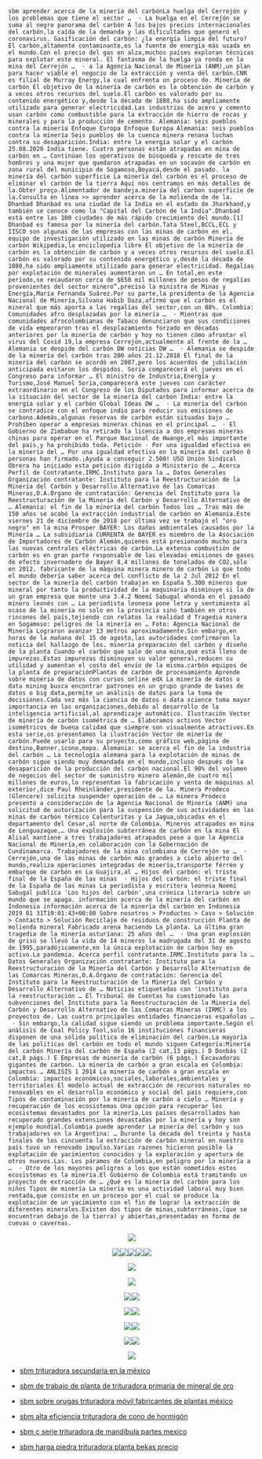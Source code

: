 
```
sbm aprender acerca de la minería del carbónLa huelga del Cerrejón y los problemas que tiene el sector …  · La huelga en el Cerrejón se suma al negro panorama del carbón A los bajos precios internacionales del carbón,la caída de la demanda y las dificultades que generó el coronavirus. Gasificación del carbón: ¿la energía limpia del futuro? El carbón,altamente contaminante,es la fuente de energía más usada en el mundo.Con el precio del gas en alza,muchos países exploran técnicas para explotar este mineral. El fantasma de la huelga ya ronda en la mina del Cerrejón …  · a la Agencia Nacional de Minería (ANM),un plan para hacer viable el negocio de la extracción y venta del carbón.CNR es filial de Murray Energy,la cual enfrenta un proceso de. Minería de carbón El objetivo de la minería de carbón es la obtención de carbón y a veces otros recursos del suelo.El carbón es valorado por su contenido energético y,desde la década de 1880,ha sido ampliamente utilizado para generar electricidad.Las industrias de acero y cemento usan carbón como combustible para la extracción de hierro de rocas y minerales y para la producción de cemento. Alemania: seis pueblos contra la minería Enfoque Europa Enfoque Europa Alemania: seis pueblos contra la minería Seis pueblos de la cuenca minera renana luchan contra su desaparición.India: entre la energía solar y el carbón 25.08.2020 India tiene. Cuatro personas están atrapadas en mina de carbón en … Continúan los operativos de búsqueda y rescate de tres hombres y una mujer que quedaron atrapadas en un socavón de carbón en zona rural del municipio de Sogamoso,Boyacá,desde el pasado. la minería del carbón superficie La minería del carbón es el proceso de eliminar el carbón de la tierra Aquí nos centramos en más detalles de la.Obter preço.Alimentador de bandeja.mineria del carbon superficie de la.Consulta en línea >> aprender acerca de la molienda de de la. Dhanbad Dhanbad es una ciudad de la India en el estado de Jharkhand,y también se conoce como la "Capital del Carbón de la India".Dhanbad está entre las 100 ciudades de más rápido crecimiento del mundo.[1] Dhanbad es famosa por la minería del carbón.Tata Steel,BCCL,ECL y IISCO son algunas de las empresas con las minas de carbón en el. equipo de investigación utilizado en las minas de carbón Minería de carbón Wikipedia,la enciclopedia libre El objetivo de la minería de carbón es la obtención de carbón y a veces otros recursos del suelo.El carbón es valorado por su contenido energético y,desde la década de 1880,ha sido ampliamente utilizado para generar electricidad. Regalías por explotación de minerales aumentaron un … En total,en este periodo,se recaudaron cerca de $650 mil millones de pesos de regalías provenientes del sector minero”,precisó la ministra de Minas y Energía,María Fernanda Suárez.Por su parte,la presidenta de la Agencia Nacional de Minería,Silvana Habib Daza,afirmó que el carbón es el mineral que más aporta a las regalías del sector,con un 88%. Colombia: Comunidades afro desplazadas por la minería …  · Mientras que comunidades afrocolombianas de Tabaco denunciaron que sus condiciones de vida empeoraron tras el desplazamiento forzado en décadas anteriores por la minería de carbón y hoy no tienen cómo afrontar el virus del Covid 19,la empresa Cerrejón,actualmente al frente de la … Alemania se despide del carbón DW noticias DW …  · Alemania se despide de la minería del carbón tras 200 años 21.12.2018 El final de la minería del carbón se acordó en 2007,pero los acuerdos de jubilación anticipada evitaron los despidos. Soria comparecerá el jueves en el Congreso para informar … El ministro de Industria,Energía y Turismo,José Manuel Soria,comparecerá este jueves con carácter extraordinario en el Congreso de los Diputados para informar acerca de la situación del sector de la minería del carbón India: entre la energía solar y el carbón Global Ideas DW …  · La minería del carbón se contradice con el enfoque indio para reducir sus emisiones de carbono.Además,algunas reservas de carbón están situadas bajo … Prohíben operar a empresas mineras chinas en el principal …  · El Gobierno de Zimbabue ha retirado la licencia a dos empresas mineras chinas para operar en el Parque Nacional de Hwange,el más importante del país,y ha prohibido toda. Petición · Por una igualdad efectiva en la minería del … Por una igualdad efectiva en la minería del carbón 0 personas han firmado.¡Ayuda a conseguir 2.500! USO Unión Sindical Obrera ha iniciado esta petición dirigida a Ministerio de … Acerca Perfil de Contratante.IRMC.Instituto para la … Datos Generales Organización contratante: Instituto para la Reestructuración de la Minería del Carbón y Desarrollo Alternativo de las Comarcas Mineras,O.A.Órgano de contratación: Gerencia del Instituto para la Reestructuración de la Minería del Carbón y Desarrollo Alternativo de … Alemania: el fin de la minería del carbón Todos los … Tras más de 150 años se acabó la extracción industrial de carbón en Alemania.Este viernes 21 de diciembre de 2018 por última vez se trabajó el "oro negro" en la mina Prosper BAYER: Los daños ambientales causados por la Minería … La subsidiaria CURRENTA de BAYER es miembro de la Asociación de Importadores de Carbón Alemán,quienes está presionando mucho para las nuevas centrales eléctricas de carbón.La extensa combustión de carbón es en gran parte responsable de las elevadas emisiones de gases de efecto invernadero de Bayer 8,4 millones de toneladas de CO2,sólo en 2012. fabricante de la máquina minera minero de carbón Lo que todo el mundo debería saber acerca del conflicto de la 2 Jul 2012 En el sector de la minería del carbón trabajan en España 5.300 mineros que mineral por tanto la productividad de la maquinaria disminuye si la de un gran empresa que monte una 3.4.2 Noemí Sabugal ahonda en el pasado minero leonés con … La periodista leonesa pone letra y sentimiento al ocaso de la minería no solo en la provincia sino también en otros rincones del país,tejiendo con relatos la realidad d Tragedia minera en Sogamoso: peligros de la minería en … Foto: Agencia Nacional de Minería Lograron avanzar 13 metros aproximadamente.Sin embargo,en horas de la mañana del 15 de agosto,las autoridades confirmaron la noticia del hallazgo de los. minería preparación del carbón y diseño de la planta Cuando el carbón que sale de una mina,que está lleno de impurezas.Estas impurezas disminuyen su valor general,reducen su utilidad y aumentan el costo del envío de la misma.carbón equipos de la planta de preparaciónPlantas de carbón de procesamiento Aprende sobre mineria de datos con cursos online edX La minería de datos o data mining busca encontrar patrones en un grupo grande de bases de datos o big data,permite un análisis de datos para la toma de decisiones.Cada vez más la ciencia de datos o data science toma mayor importancia en las organizaciones,debido al desarrollo de la inteligencia artificial,al aprendizaje automático. Ilustración Vector de minería de carbón isométrica de … Elaboramos activos Vector isométricos de buena calidad que siempre son visualmente atractivos.En esta serie,os presentamos la ilustración Vector de minería de carbón.Puede usarlo para su proyecto,como gráfico web,página de destino,Banner,icono,mapa. Alemania: se acerca el fin de la industria del carbón … La tecnología alemana para la explotación de minas de carbón sigue siendo muy demandada en el mundo,incluso después de la desaparición de la producción del carbón nacional.El 90% del volumen de negocios del sector de suministro minero alemán,de cuatro mil millones de euros,lo representan la fabricación y venta de máquinas al exterior,dice Paul Rheinländer,presidente de la. Minera Prodeco (Glencore) solicita suspender operación de … La minera Prodeco presentó a consideración de la Agencia Nacional de Minería (ANM) una solicitud de autorización para la suspensión de sus actividades en las minas de carbón térmico Calenturitas y La Jagua,ubicadas en el departamento del Cesar,al norte de Colombia. Mineros atrapados en mina de Lenguazaque,… Una explosión subterránea de carbón en la mina El Alisal mantiene a tres trabajadores atrapados pese a que la Agencia Nacional de Minería,en colaboración con la Gobernación de Cundinamarca. Trabajadores de la mina colombiana de Cerrejón se …  · Cerrejón,una de las minas de carbón más grandes a cielo abierto del mundo,realiza operaciones integradas de minería,transporte férreo y embarque de carbón en La Guajira,al … Hijos del carbón: el triste final de la España de las minas  · Hijos del carbón: el triste final de la España de las minas La periodista y escritora leonesa Noemí Sabugal publica 'Los hijos del carbón',una crónica literaria sobre un mundo que se apaga. información acerca de la minería del carbón en Indonesia información acerca de la minería del carbón en Indonesia 2019 01 31T19:01:43+00:00 Sobre nosotros > Productos > Caso > Solución > Contacto > Solución Reciclaje de residuos de construcción Planta de molienda mineral Fabricado arena haciendo La planta. La última gran tragedia de la minería asturiana: 25 años del …  · Una gran explosión de grisú se llevó la vida de 14 mineros la madrugada del 31 de agosto de 1995,paradójicamente,en la única explotación de carbón hoy en activo.La pandemia. Acerca perfil contratante.IRMC.Instituto para la … Datos Generales Organización contratante: Instituto para la Reestructuración de la Minería del Carbón y Desarrollo Alternativo de las Comarcas Mineras,O.A.Órgano de contratación: Gerencia del Instituto para la Reestructuración de la Minería del Carbón y Desarrollo Alternativo de … Noticias etiquetadas con 'instituto para la reestructuración … El Tribunal de Cuentas ha cuestionado las subvenciones del Instituto para la Reestructuración de la Minería del Carbón y Desarrollo Alternativo de las Comarcas Mineras (IRMC) a los proyectos de. Las cuatro principales entidades financieras españolas …  · Sin embargo,la calidad sigue siendo un problema importante.Según el análisis de Coal Policy Tool,solo 16 instituciones financieras disponen de una sólida política de eliminación del carbón.La mayoría de las políticas del carbón en todo el mundo siguen Categoría:Minería del carbón Minería del carbón de España (2 cat,13 págs.) D Donbás (2 cat,8 págs.) E Empresas de minería de carbón (6 págs.) Excavadoras gigantes de carbón. La minería de carbón a gran escala en Colombia: impactos … ANLISIS 1 2014 La minería de carbón a gran escala en Colombia: impactos económicos,sociales,laborales,ambientales y territoriales El modelo actual de extracción de recursos naturales no renovables en el desarrollo económico y social del país requiere,con Tipos de contaminación por la minería de carbón a cielo … Minería y recuperación de los ecosistemas Una opción para recuperar los ecosistemas devastados por la minería.Los países desarrollados han recuperado grandes extensiones devastadas por la minería y hoy son ejemplo mundial.Colombia puede aprender La minería del carbón y sus trabajadores en la Argentina: … Durante la década del treinta y hasta finales de los cincuenta la extracción de carbón mineral en nuestro país tuvo un renovado impulso.Varias razones hicieron posible la explotación de yacimientos conocidos y la exploración y apertura de otros nuevos.Las. Los páramos de Colombia,en peligro por la minería a …  · Otro de los mayores peligros a los que están sometidos estos ecosistemas es la minería.El Gobierno de Colombia está tramitando un proyecto de extracción de … ¿Qué es la minería del carbón para los niños Tipos de minería La minería es una actividad laboral muy bien rentada,que consiste en un proceso por el cual se produce la explotación de un yacimiento con el fin de lograr la extracción de diferentes minerales.Existen dos tipos de minas,subterráneas,(que se encuentran debajo de la tierra) y abiertas,presentadas en forma de cuevas o cavernas. 
```

<div align="center">

<a href="https://es-crusher.shibang-china.com/github&k=sbm+aprender+acerca+de+la+miner%C3%ADa+del+carb%C3%B3n"><img src="https://static.shibang-china.com/es/crusher/logo.jpg"></a>

<a href="https://es-crusher.shibang-china.com/github&k=sbm+aprender+acerca+de+la+miner%C3%ADa+del+carb%C3%B3n"><img src="https://static.shibang-china.com/es/crusher/index.jpg"></a><a href="https://es-crusher.shibang-china.com/material.htmlgithub&k=sbm+aprender+acerca+de+la+miner%C3%ADa+del+carb%C3%B3n"><img src="https://static.shibang-china.com/es/crusher/material.jpg"></a><a href="https://es-crusher.shibang-china.com/application.htmlgithub&k=sbm+aprender+acerca+de+la+miner%C3%ADa+del+carb%C3%B3n"><img src="https://static.shibang-china.com/es/crusher/application.jpg"></a><a href="https://es-crusher.shibang-china.com/aboutus.htmlgithub&k=sbm+aprender+acerca+de+la+miner%C3%ADa+del+carb%C3%B3n"><img src="https://static.shibang-china.com/es/crusher/aboutus.jpg"></a><a href="https://es-crusher.shibang-china.com/contact.htmlgithub&k=sbm+aprender+acerca+de+la+miner%C3%ADa+del+carb%C3%B3n"><img src="https://static.shibang-china.com/es/crusher/contact.jpg"></a>

<a href="https://es-crusher.shibang-china.com/github&k=sbm+aprender+acerca+de+la+miner%C3%ADa+del+carb%C3%B3n"><img src="https://static.shibang-china.com/es/crusher/banner.jpg"></a>

<a href="https://swt.shibang-china.com/github&k=sbm+aprender+acerca+de+la+miner%C3%ADa+del+carb%C3%B3n"><img src="https://static.shibang-china.com/es/crusher/text.jpg"></a>

<a href="https://swt.shibang-china.com/github&k=sbm+aprender+acerca+de+la+miner%C3%ADa+del+carb%C3%B3n"><img src="https://static.shibang-china.com/es/crusher/chat.jpg"></a><a href="https://es-crusher.shibang-china.com/contact.htmlgithub&k=sbm+aprender+acerca+de+la+miner%C3%ADa+del+carb%C3%B3n"><img src="https://static.shibang-china.com/es/crusher/message.jpg"></a>

<a href="https://es-crusher.shibang-china.com/products/pe.htmlgithub&k=sbm+aprender+acerca+de+la+miner%C3%ADa+del+carb%C3%B3n"><img src="https://static.shibang-china.com/es/crusher/pe.jpg"></a><a href="https://es-crusher.shibang-china.com/products/pf.htmlgithub&k=sbm+aprender+acerca+de+la+miner%C3%ADa+del+carb%C3%B3n"><img src="https://static.shibang-china.com/es/crusher/pf.jpg"></a>

<a href="https://es-crusher.shibang-china.com/products/hpt.htmlgithub&k=sbm+aprender+acerca+de+la+miner%C3%ADa+del+carb%C3%B3n"><img src="https://static.shibang-china.com/es/crusher/hpt.jpg"></a><a href="https://es-crusher.shibang-china.com/products/vsi.htmlgithub&k=sbm+aprender+acerca+de+la+miner%C3%ADa+del+carb%C3%B3n"><img src="https://static.shibang-china.com/es/crusher/vsi.jpg"></a>

<a href="https://es-crusher.shibang-china.com/products/klv.htmlgithub&k=sbm+aprender+acerca+de+la+miner%C3%ADa+del+carb%C3%B3n"><img src="https://static.shibang-china.com/es/crusher/klv.jpg"></a><a href="https://es-crusher.shibang-china.com/products/portable.htmlgithub&k=sbm+aprender+acerca+de+la+miner%C3%ADa+del+carb%C3%B3n"><img src="https://static.shibang-china.com/es/crusher/portable.jpg"></a>

<a href="https://swt.shibang-china.com/github&k=sbm+aprender+acerca+de+la+miner%C3%ADa+del+carb%C3%B3n"><img src="https://static.shibang-china.com/es/crusher/case.jpg"></a>

</div>


* [sbm trituradora secundaria en la méxico](sbm%20trituradora%20secundaria%20en%20la%20m%C3%A9xico.md)

* [sbm de trabajo de planta de trituradora primaria de mineral de oro](sbm%20de%20trabajo%20de%20planta%20de%20trituradora%20primaria%20de%20mineral%20de%20oro.md)

* [sbm sobre orugas trituradora móvil fabricantes de plantas méxico](sbm%20sobre%20orugas%20trituradora%20m%C3%B3vil%20fabricantes%20de%20plantas%20m%C3%A9xico.md)

* [sbm alta eficiencia trituradora de cono de hormigón](sbm%20alta%20eficiencia%20trituradora%20de%20cono%20de%20hormig%C3%B3n.md)

* [sbm c serie trituradora de mandíbula partes mexico](sbm%20c%20serie%20trituradora%20de%20mand%C3%ADbula%20partes%20mexico.md)

* [sbm harga piedra trituradora planta bekas precio](sbm%20harga%20piedra%20trituradora%20planta%20bekas%20precio.md)